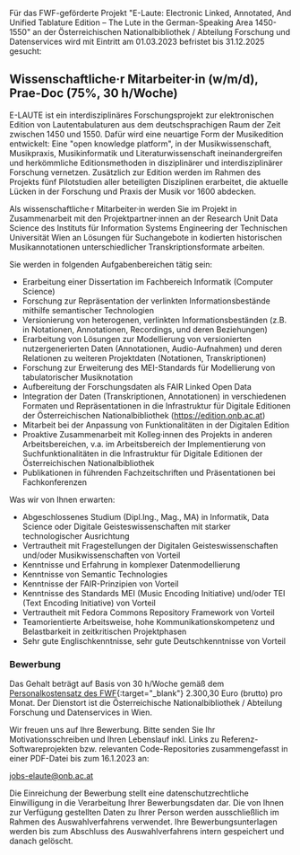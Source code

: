 Für das FWF-geförderte Projekt "E-Laute: Electronic Linked, Annotated, And Unified Tablature Edition – The Lute in the German-Speaking Area 1450-1550" an der Österreichischen Nationalbibliothek / Abteilung Forschung und Datenservices wird mit Eintritt am 01.03.2023 befristet bis 31.12.2025 gesucht:

## Wissenschaftliche&middot;r Mitarbeiter&middot;in (w/m/d), Prae-Doc (75%, 30 h/Woche)

E-LAUTE ist ein interdisziplinäres Forschungsprojekt zur elektronischen Edition von Lautentabulaturen aus dem deutschsprachigen Raum der Zeit zwischen 1450 und 1550. Dafür wird eine neuartige Form der Musikedition entwickelt: Eine "open knowledge platform", in der Musikwissenschaft, Musikpraxis, Musikinformatik und Literaturwissenschaft ineinandergreifen und herkömmliche Editionsmethoden in disziplinärer und interdisziplinärer Forschung vernetzen. Zusätzlich zur Edition werden im Rahmen des Projekts fünf Pilotstudien aller beteiligten Disziplinen erarbeitet, die aktuelle Lücken in der Forschung und Praxis der Musik vor 1600 abdecken.

Als wissenschaftliche&middot;r Mitarbeiter&middot;in werden Sie im Projekt in Zusammenarbeit mit den Projektpartner&middot;innen an der Research Unit Data Science des Instituts für Information Systems Engineering der Technischen Universität Wien an Lösungen für Suchangebote in kodierten historischen Musikannotationen unterschiedlicher Transkriptionsformate arbeiten.


Sie werden in folgenden Aufgabenbereichen tätig sein:

* Erarbeitung einer Dissertation im Fachbereich Informatik (Computer Science)
* Forschung zur Repräsentation der verlinkten Informationsbestände mithilfe semantischer Technologien
* Versionierung von heterogenen, verlinkten Informationsbeständen (z.B. in Notationen, Annotationen, Recordings, und deren Beziehungen)
* Erarbeitung von Lösungen zur Modellierung von versionierten nutzergenerierten Daten (Annotationen, Audio-Aufnahmen) und deren Relationen zu weiteren Projektdaten (Notationen, Transkriptionen)
* Forschung zur Erweiterung des MEI-Standards für Modellierung von tabulatorischer Musiknotation
* Aufbereitung der Forschungsdaten als FAIR Linked Open Data
* Integration der Daten (Transkriptionen, Annotationen) in verschiedenen Formaten und Repräsentationen in die Infrastruktur für Digitale Editionen der Österreichischen Nationalbibliothek (https://edition.onb.ac.at)
* Mitarbeit bei der Anpassung von Funktionalitäten in der Digitalen Edition 
* Proaktive Zusammenarbeit mit Kolleg&middot;innen des Projekts in anderen Arbeitsbereichen, v.a. im Arbeitsbereich der Implementierung von Suchfunktionalitäten in die Infrastruktur für Digitale Editionen der Österreichischen Nationalbibliothek
* Publikationen in führenden Fachzeitschriften und Präsentationen bei Fachkonferenzen


Was wir von Ihnen erwarten:
* Abgeschlossenes Studium (Dipl.Ing., Mag., MA) in Informatik, Data Science oder Digitale Geisteswissenschaften mit starker technologischer Ausrichtung
* Vertrautheit mit Fragestellungen der Digitalen Geisteswissenschaften und/oder Musikwissenschaften von Vorteil
* Kenntnisse und Erfahrung in komplexer Datenmodellierung
* Kenntnisse von Semantic Technologies
* Kenntnisse der FAIR-Prinzipien von Vorteil
* Kenntnisse des Standards MEI (Music Encoding Initiative) und/oder TEI (Text Encoding Initiative) von Vorteil
* Vertrautheit mit Fedora Commons Repository Framework von Vorteil
* Teamorientierte Arbeitsweise, hohe Kommunikationskompetenz und Belastbarkeit in zeitkritischen Projektphasen
* Sehr gute Englischkenntnisse, sehr gute Deutschkenntnisse von Vorteil


### Bewerbung

Das Gehalt beträgt auf Basis von 30 h/Woche gemäß dem [Personalkostensatz des FWF](https://www.fwf.ac.at/de/forschungsfoerderung/personalkostensaetze){:target="_blank"} 2.300,30 Euro (brutto) pro Monat. Der Dienstort ist die Österreichische Nationalbibliothek / Abteilung Forschung und Datenservices in Wien.

Wir freuen uns auf Ihre Bewerbung. Bitte senden Sie Ihr Motivationsschreiben und Ihren Lebenslauf inkl. Links zu Referenz-Softwareprojekten bzw. relevanten Code-Repositories zusammengefasst in einer PDF-Datei bis zum 16.1.2023 an: 

[jobs-elaute@onb.ac.at](mailto:jobs-elaute@onb.ac.at?subject=Bewerbung%20Wissenschaftliche%20MitarbeiterIn%20Datenmodellierung)

Die Einreichung der Bewerbung stellt eine datenschutzrechtliche Einwilligung in die Verarbeitung Ihrer Bewerbungsdaten dar. Die von Ihnen zur Verfügung gestellten Daten zu Ihrer Person werden ausschließlich im Rahmen des Auswahlverfahrens verwendet. Ihre Bewerbungsunterlagen werden bis zum Abschluss des Auswahlverfahrens intern gespeichert und danach gelöscht.
